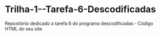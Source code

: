 # Trilha-1--Tarefa-6-Descodificadas
Repositório dedicado a tarefa 6 do programa descodificadas - Código HTML do seu site
